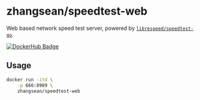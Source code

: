 # zhangsean/speedtest-web

Web based network speed test server, powered by [`librespeed/speedtest-go`](https://github.com/librespeed/speedtest-go).

[![DockerHub Badge](http://dockeri.co/image/zhangsean/speedtest-web)](https://hub.docker.com/r/zhangsean/speedtest-web/)

## Usage

```sh
docker run -itd \
    -p 666:8989 \
    zhangsean/speedtest-web
```
